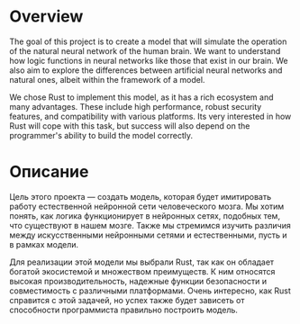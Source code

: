 # Overview

The goal of this project is to create a model that will simulate the operation of the natural neural network of the human brain. 
We want to understand how logic functions in neural networks like those that exist in our brain.
We also aim to explore the differences between artificial neural networks and natural ones, albeit within the framework of a model.


We chose Rust to implement this model, as it has a rich ecosystem and many advantages. These include high performance, 
robust security features, and compatibility with various platforms. Its very interested in how Rust will cope with this task, 
but success will also depend on the programmer's ability to build the model correctly.


# Описание

Цель этого проекта — создать модель, которая будет имитировать работу естественной нейронной сети человеческого мозга. 
Мы хотим понять, как логика функционирует в нейронных сетях, подобных тем, что существуют в нашем мозге. 
Также мы стремимся изучить различия между искусственными нейронными сетями и естественными, пусть и в рамках модели.


Для реализации этой модели мы выбрали Rust, так как он обладает богатой экосистемой и множеством преимуществ. 
К ним относятся высокая производительность, надежные функции безопасности и совместимость с различными платформами. 
Очень интересно, как Rust справится с этой задачей, но успех также будет зависеть от способности программиста правильно построить модель.
